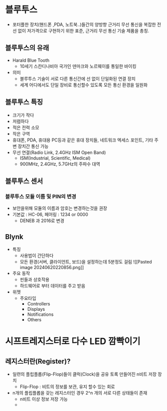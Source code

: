 # 블루투스
- 포터플한 장치(핸드폰 ,PDA, 노트북..)들간의 양방향 근거리 무선 통신을 복잡한 전선 없이 저가격으로 구현하기 위한 표준, 근거리 무선 통신 기술 제품을 총칭.

## 블루투스의 유래
- Harald Blue Tooth
	- 10세기 스칸디나비아 국가인 덴마크와 노르웨이를 통일한 바이킹
- 의미
	- 블루투스 기술이 서로 다른 통신간에 선 없이 단일화된 연결 장치
	- 세계 어디에서도 단일 장비로 통신할수 있도록 모든 통신 환경을 일원화

## 블루투스 특징
- 크기가 작다
- 저렴하다
- 적은 전력 소모
- 작은 구역
- 휴대폰, PDA, 휴대용 PC등과 같은 휴대 장치들, 네트워크 엑세스 포인트, 기타 주변 장치간 통신 가능
- 무선 연결(Radio Link, 2.4GHz ISM Open Band)
	- ISM(Industrial, Scientific, Medical)
	- 900MHz, 2.4GHz, 5.7GHz의 주파수 대역

## 블루투스 센서
### 블루투스 모듈 이름 및 PIN의 변경
- 보안을위해 모듈의 이름과 암호는 변경하는것을 권장
- 기본값 : HC-06, 페어링 : 1234 or 0000
	- DENEB 과 2016로 변경

## Blynk
- 특징
	- 사용법이 간단하다
	- 모든 환경(서버, 클라이언트, 보드)을 설정하는데 5분정도 걸림
![[Pasted image 20240620220856.png]]
- 주요 동작
	- 핀들과 상호작용
	- 하드웨어로 부터 데이터를 주고 받음
- 위젯
	- 주요타입
		- Controllers
		- Displays
		- Notifications
		- Others

# 시프트레지스터로 다수 LED 깜빡이기
## 레지스터란(Register)?
- 일련의 플립플롭(Flip-Flop)들이 클럭(Clock)을 공유 토록 만들어진 n비트 저장 장치
	- Flip-Flop : 비트의 정보를 보관, 유지 할수 있는 회로
- n개의 플립플롭을 갖는 레지스터인 경우 2^n 개의 서로 다른 상태들이 존재
	- n비트 이상 정보 저장 가능
	- 